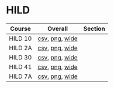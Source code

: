 # HILD

| Course | Overall | Section |
| ------ | ------- | ------- |
| HILD 10 | [csv](https://github.com/UCSD-Historical-Enrollment-Data/2022Fall/blob/main/overall/HILD%2010.csv), [png](https://raw.githubusercontent.com/UCSD-Historical-Enrollment-Data/2022Fall/main/plot_overall/HILD%2010.png), [wide](https://raw.githubusercontent.com/UCSD-Historical-Enrollment-Data/2022Fall/main/plot_overall_wide/HILD%2010.png) |  |
| HILD 2A | [csv](https://github.com/UCSD-Historical-Enrollment-Data/2022Fall/blob/main/overall/HILD%202A.csv), [png](https://raw.githubusercontent.com/UCSD-Historical-Enrollment-Data/2022Fall/main/plot_overall/HILD%202A.png), [wide](https://raw.githubusercontent.com/UCSD-Historical-Enrollment-Data/2022Fall/main/plot_overall_wide/HILD%202A.png) |  |
| HILD 30 | [csv](https://github.com/UCSD-Historical-Enrollment-Data/2022Fall/blob/main/overall/HILD%2030.csv), [png](https://raw.githubusercontent.com/UCSD-Historical-Enrollment-Data/2022Fall/main/plot_overall/HILD%2030.png), [wide](https://raw.githubusercontent.com/UCSD-Historical-Enrollment-Data/2022Fall/main/plot_overall_wide/HILD%2030.png) |  |
| HILD 41 | [csv](https://github.com/UCSD-Historical-Enrollment-Data/2022Fall/blob/main/overall/HILD%2041.csv), [png](https://raw.githubusercontent.com/UCSD-Historical-Enrollment-Data/2022Fall/main/plot_overall/HILD%2041.png), [wide](https://raw.githubusercontent.com/UCSD-Historical-Enrollment-Data/2022Fall/main/plot_overall_wide/HILD%2041.png) |  |
| HILD 7A | [csv](https://github.com/UCSD-Historical-Enrollment-Data/2022Fall/blob/main/overall/HILD%207A.csv), [png](https://raw.githubusercontent.com/UCSD-Historical-Enrollment-Data/2022Fall/main/plot_overall/HILD%207A.png), [wide](https://raw.githubusercontent.com/UCSD-Historical-Enrollment-Data/2022Fall/main/plot_overall_wide/HILD%207A.png) |  |
